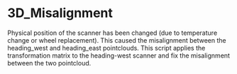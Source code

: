 # 3D_Misalignment
Physical position of the scanner has been changed (due to temperature change or wheel replacement). This caused the misalignment between the heading_west and heading_east pointclouds. This script applies the transformation matrix to the heading-west scanner and fix the misalignment between the two pointcloud.  
